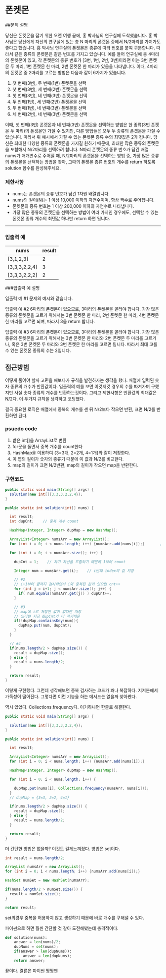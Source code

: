# 폰켓몬

##문제 설명

당신은 폰켓몬을 잡기 위한 오랜 여행 끝에, 홍 박사님의 연구실에 도착했습니다. 홍 박사님은 당신에게 자신의 연구실에 있는 총 N 마리의 폰켓몬 중에서 N/2마리를 가져가도 좋다고 했습니다.
홍 박사님 연구실의 폰켓몬은 종류에 따라 번호를 붙여 구분합니다. 따라서 같은 종류의 폰켓몬은 같은 번호를 가지고 있습니다. 예를 들어 연구실에 총 4마리의 폰켓몬이 있고, 각 폰켓몬의 종류 번호가 [3번, 1번, 2번, 3번]이라면 이는 3번 폰켓몬 두 마리, 1번 폰켓몬 한 마리, 2번 폰켓몬 한 마리가 있음을 나타냅니다. 이때, 4마리의 폰켓몬 중 2마리를 고르는 방법은 다음과 같이 6가지가 있습니다.

1. 첫 번째(3번), 두 번째(1번) 폰켓몬을 선택
2. 첫 번째(3번), 세 번째(2번) 폰켓몬을 선택
3. 첫 번째(3번), 네 번째(3번) 폰켓몬을 선택
4. 두 번째(1번), 세 번째(2번) 폰켓몬을 선택
5. 두 번째(1번), 네 번째(3번) 폰켓몬을 선택
6. 세 번째(2번), 네 번째(3번) 폰켓몬을 선택

이때, 첫 번째(3번) 폰켓몬과 네 번째(3번) 폰켓몬을 선택하는 방법은 한 종류(3번 폰켓몬 두 마리)의 폰켓몬만 가질 수 있지만, 다른 방법들은 모두 두 종류의 폰켓몬을 가질 수 있습니다. 따라서 위 예시에서 가질 수 있는 폰켓몬 종류 수의 최댓값은 2가 됩니다.
당신은 최대한 다양한 종류의 폰켓몬을 가지길 원하기 때문에, 최대한 많은 종류의 폰켓몬을 포함해서 N/2마리를 선택하려 합니다. N마리 폰켓몬의 종류 번호가 담긴 배열 nums가 매개변수로 주어질 때, N/2마리의 폰켓몬을 선택하는 방법 중, 가장 많은 종류의 폰켓몬을 선택하는 방법을 찾아, 그때의 폰켓몬 종류 번호의 개수를 return 하도록 solution 함수를 완성해주세요.

### 제한사항

- nums는 폰켓몬의 종류 번호가 담긴 1차원 배열입니다.
- nums의 길이(N)는 1 이상 10,000 이하의 자연수이며, 항상 짝수로 주어집니다.
- 폰켓몬의 종류 번호는 1 이상 200,000 이하의 자연수로 나타냅니다.
- 가장 많은 종류의 폰켓몬을 선택하는 방법이 여러 가지인 경우에도, 선택할 수 있는 폰켓몬 종류 개수의 최댓값 하나만 return 하면 됩니다.

------

### 입출력 예

| nums          | result |
| ------------- | ------ |
| [3,1,2,3]     | 2      |
| [3,3,3,2,2,4] | 3      |
| [3,3,3,2,2,2] | 2      |

###입출력 예 설명

입출력 예 #1
문제의 예시와 같습니다.

입출력 예 #2
6마리의 폰켓몬이 있으므로, 3마리의 폰켓몬을 골라야 합니다.
가장 많은 종류의 폰켓몬을 고르기 위해서는 3번 폰켓몬 한 마리, 2번 폰켓몬 한 마리, 4번 폰켓몬 한 마리를 고르면 되며, 따라서 3을 return 합니다.

입출력 예 #3
6마리의 폰켓몬이 있으므로, 3마리의 폰켓몬을 골라야 합니다.
가장 많은 종류의 폰켓몬을 고르기 위해서는 3번 폰켓몬 한 마리와 2번 폰켓몬 두 마리를 고르거나, 혹은 3번 폰켓몬 두 마리와 3번 폰켓몬 한 마리를 고르면 됩니다. 따라서 최대 고를 수 있는 폰켓몬 종류의 수는 2입니다.

## 접근방법

어떻게 풀어야 할까 고민을 해보다가 규칙을 발견하자는 생각을 했다. 배열에 입력된 숫자 종류의 개수가 반환값이다. 입출력의 예를 보면 이것저것 경우의 수를 따져가며 구했지만 사실 숫자 종류의 개수를 반환하는것이다. 그리고 제한사항은 반환값의 최대값은 N/2다. 이 두가지 규칙을 생각하고 코딩했다. 

결국 중요한 로직은 배열에서 중복의 개수를 센 뒤 N/2보다 작으면 반환, 크면 N/2를 반환하면 된다.

### psuedo code

1. 받은 int[]을 ArrayList로 변환
2. for문을 돌면서 중복 개수를 count한다
3. HashMap을 이용하여 {3=3개, 2=2개, 4=1개}와 같이 저장한다.
4. 이 맵의 길이가 숫자의 종류기 때문에 이 값과 N/2를 비교한다.
5. map의 길이가 크면 N/2반환,  map의 길이가 작으면 map을 반환한다.

### 구현코드

```java
public static void main(String[] args) {
  solution(new int[]{3,3,3,2,2,4});
}

public static int solution(int[] nums) {

  int result;
  int dupCnt;    // 중복 개수 count

  HashMap<Integer, Integer> dupMap = new HashMap();

  ArrayList<Integer> numsArr = new ArrayList();
  for (int i = 0; i < nums.length; i++) {numsArr.add(nums[i]);}       // #1

  for (int i = 0; i < numsArr.size(); i++) {

    dupCnt = 1;    // 자기 자신을 포함하기 때문에 1부터 count

    Integer num = numsArr.get(i);    // i번째 index의 값 저장

    // #2
    // i+1부터 끝까지 검사하면서 i와 중복된 값이 있으면 cnt++
    for (int j = i+1; j < numsArr.size(); j++) {
      if( num.equals(numsArr.get(j)) ) dupCnt++;
    }

    // #3
    // map에 i로 저장된 값이 없다면 저장
    // 있다면 지금 dupCnt가 더 작기때문
    if(!dupMap.containsKey(num)){               
      dupMap.put(num, dupCnt);
    }
  }

  // #4
  if(nums.length/2 > dupMap.size()) {
    result = dupMap.size();
  } else {
    result = nums.length/2;
  }

  return result;
}
```

이렇게 구현했다. 그런데 생각해보면 중복 검사하는 코드가 꽤나 복잡하다. 지저분해서 가독성이 떨어진다. 그렇다면 이런 기능을 하는 메서드는 없을까 찾아봤다.

역시 있었다. Collections.frequency다. 이거하나면 한줄로 해결한다.

```java
public static void main(String[] args) {

  solution(new int[]{3,3,3,2,2,4});
}

public static int solution(int[] nums) {

  int result;

  ArrayList<Integer> numsArr = new ArrayList();               
  for (int i = 0; i < nums.length; i++) {numsArr.add(nums[i]);}               //#1

  HashMap<Integer, Integer> dupMap = new HashMap();

  for (int i = 0; i < nums.length; i++) {

    dupMap.put(nums[i], Collections.frequency(numsArr, nums[i]));
  }
  // dupMap = {3=3, 2=2, 4=1}

  if(nums.length/2 > dupMap.size()) {
    result = dupMap.size();
  } else {
    result = nums.length/2;
  }

  return result;
}
```

더 간단한 방법은 없을까? 이것도 길게느껴졌다. 방법은 set이다.	

```java
int result = nums.length/2;

ArrayList numsArr = new ArrayList();
for (int i = 0; i < nums.length; i++) {numsArr.add(nums[i]);}

HashSet numSet = new HashSet(numsArr);

if(nums.length/2 > numSet.size()) {
  result = numSet.size();
}

return result;
```

set의경우 중복을 허용하지 않고 생성하기 때문에 바로 개수를 구해낼 수 있다.

파이썬으로 하면 훨씬 간단할 것 같아 도전해봤는데 충격적이다.

```python
def solution(nums):
    answer = len(nums)/2;
    dupNums = set(nums);
    if(answer > len(dupNums)):
        answer = len(dupNums);
    return answer;
```

끝이다. 결론은 파이썬 짱짱맨


